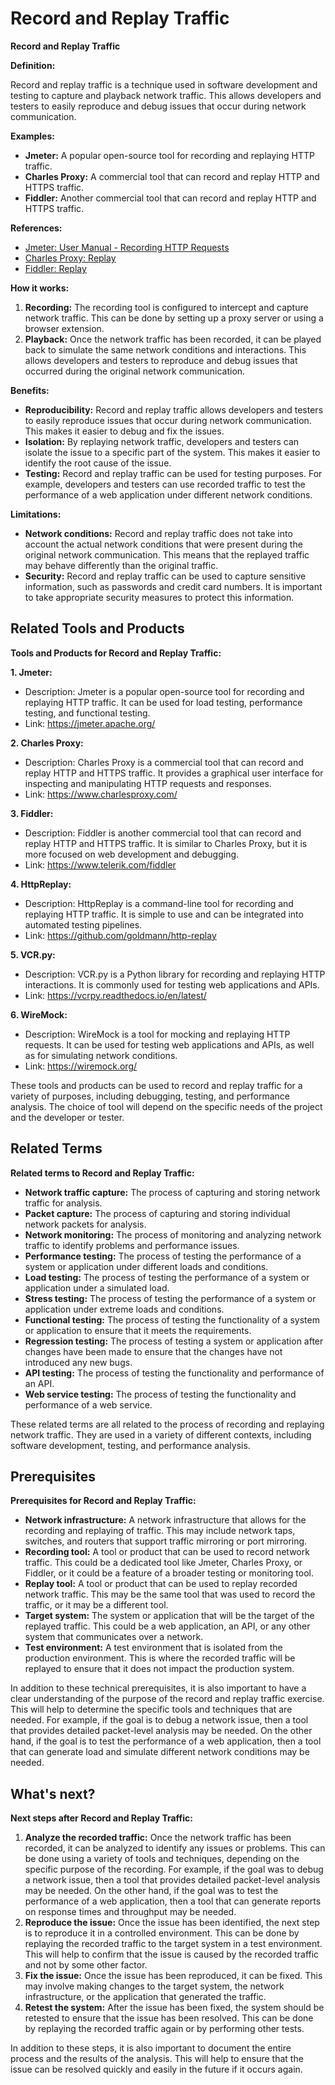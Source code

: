 # Record and Replay Traffic

**Record and Replay Traffic**

**Definition:**

Record and replay traffic is a technique used in software development and testing to capture and playback network traffic. This allows developers and testers to easily reproduce and debug issues that occur during network communication.

**Examples:**

* **Jmeter:** A popular open-source tool for recording and replaying HTTP traffic.
* **Charles Proxy:** A commercial tool that can record and replay HTTP and HTTPS traffic.
* **Fiddler:** Another commercial tool that can record and replay HTTP and HTTPS traffic.

**References:**

* [Jmeter: User Manual - Recording HTTP Requests](https://jmeter.apache.org/usermanual/component_reference.html#HTTP_Proxy_Server)
* [Charles Proxy: Replay](https://www.charlesproxy.com/documentation/using-charles/replay/)
* [Fiddler: Replay](https://docs.telerik.com/fiddler/concepts/replay-requests)

**How it works:**

1. **Recording:** The recording tool is configured to intercept and capture network traffic. This can be done by setting up a proxy server or using a browser extension.
2. **Playback:** Once the network traffic has been recorded, it can be played back to simulate the same network conditions and interactions. This allows developers and testers to reproduce and debug issues that occurred during the original network communication.

**Benefits:**

* **Reproducibility:** Record and replay traffic allows developers and testers to easily reproduce issues that occur during network communication. This makes it easier to debug and fix the issues.
* **Isolation:** By replaying network traffic, developers and testers can isolate the issue to a specific part of the system. This makes it easier to identify the root cause of the issue.
* **Testing:** Record and replay traffic can be used for testing purposes. For example, developers and testers can use recorded traffic to test the performance of a web application under different network conditions.

**Limitations:**

* **Network conditions:** Record and replay traffic does not take into account the actual network conditions that were present during the original network communication. This means that the replayed traffic may behave differently than the original traffic.
* **Security:** Record and replay traffic can be used to capture sensitive information, such as passwords and credit card numbers. It is important to take appropriate security measures to protect this information.

## Related Tools and Products

**Tools and Products for Record and Replay Traffic:**

**1. Jmeter:**

* Description: Jmeter is a popular open-source tool for recording and replaying HTTP traffic. It can be used for load testing, performance testing, and functional testing.
* Link: https://jmeter.apache.org/

**2. Charles Proxy:**

* Description: Charles Proxy is a commercial tool that can record and replay HTTP and HTTPS traffic. It provides a graphical user interface for inspecting and manipulating HTTP requests and responses.
* Link: https://www.charlesproxy.com/

**3. Fiddler:**

* Description: Fiddler is another commercial tool that can record and replay HTTP and HTTPS traffic. It is similar to Charles Proxy, but it is more focused on web development and debugging.
* Link: https://www.telerik.com/fiddler

**4. HttpReplay:**

* Description: HttpReplay is a command-line tool for recording and replaying HTTP traffic. It is simple to use and can be integrated into automated testing pipelines.
* Link: https://github.com/goldmann/http-replay

**5. VCR.py:**

* Description: VCR.py is a Python library for recording and replaying HTTP interactions. It is commonly used for testing web applications and APIs.
* Link: https://vcrpy.readthedocs.io/en/latest/

**6. WireMock:**

* Description: WireMock is a tool for mocking and replaying HTTP requests. It can be used for testing web applications and APIs, as well as for simulating network conditions.
* Link: https://wiremock.org/

These tools and products can be used to record and replay traffic for a variety of purposes, including debugging, testing, and performance analysis. The choice of tool will depend on the specific needs of the project and the developer or tester.

## Related Terms

**Related terms to Record and Replay Traffic:**

* **Network traffic capture:** The process of capturing and storing network traffic for analysis.
* **Packet capture:** The process of capturing and storing individual network packets for analysis.
* **Network monitoring:** The process of monitoring and analyzing network traffic to identify problems and performance issues.
* **Performance testing:** The process of testing the performance of a system or application under different loads and conditions.
* **Load testing:** The process of testing the performance of a system or application under a simulated load.
* **Stress testing:** The process of testing the performance of a system or application under extreme loads and conditions.
* **Functional testing:** The process of testing the functionality of a system or application to ensure that it meets the requirements.
* **Regression testing:** The process of testing a system or application after changes have been made to ensure that the changes have not introduced any new bugs.
* **API testing:** The process of testing the functionality and performance of an API.
* **Web service testing:** The process of testing the functionality and performance of a web service.

These related terms are all related to the process of recording and replaying network traffic. They are used in a variety of different contexts, including software development, testing, and performance analysis.

## Prerequisites

**Prerequisites for Record and Replay Traffic:**

* **Network infrastructure:** A network infrastructure that allows for the recording and replaying of traffic. This may include network taps, switches, and routers that support traffic mirroring or port mirroring.
* **Recording tool:** A tool or product that can be used to record network traffic. This could be a dedicated tool like Jmeter, Charles Proxy, or Fiddler, or it could be a feature of a broader testing or monitoring tool.
* **Replay tool:** A tool or product that can be used to replay recorded network traffic. This may be the same tool that was used to record the traffic, or it may be a different tool.
* **Target system:** The system or application that will be the target of the replayed traffic. This could be a web application, an API, or any other system that communicates over a network.
* **Test environment:** A test environment that is isolated from the production environment. This is where the recorded traffic will be replayed to ensure that it does not impact the production system.

In addition to these technical prerequisites, it is also important to have a clear understanding of the purpose of the record and replay traffic exercise. This will help to determine the specific tools and techniques that are needed. For example, if the goal is to debug a network issue, then a tool that provides detailed packet-level analysis may be needed. On the other hand, if the goal is to test the performance of a web application, then a tool that can generate load and simulate different network conditions may be needed.

## What's next?

**Next steps after Record and Replay Traffic:**

1. **Analyze the recorded traffic:** Once the network traffic has been recorded, it can be analyzed to identify any issues or problems. This can be done using a variety of tools and techniques, depending on the specific purpose of the recording. For example, if the goal was to debug a network issue, then a tool that provides detailed packet-level analysis may be needed. On the other hand, if the goal was to test the performance of a web application, then a tool that can generate reports on response times and throughput may be needed.
2. **Reproduce the issue:** Once the issue has been identified, the next step is to reproduce it in a controlled environment. This can be done by replaying the recorded traffic to the target system in a test environment. This will help to confirm that the issue is caused by the recorded traffic and not by some other factor.
3. **Fix the issue:** Once the issue has been reproduced, it can be fixed. This may involve making changes to the target system, the network infrastructure, or the application that generated the traffic.
4. **Retest the system:** After the issue has been fixed, the system should be retested to ensure that the issue has been resolved. This can be done by replaying the recorded traffic again or by performing other tests.

In addition to these steps, it is also important to document the entire process and the results of the analysis. This will help to ensure that the issue can be resolved quickly and easily in the future if it occurs again.